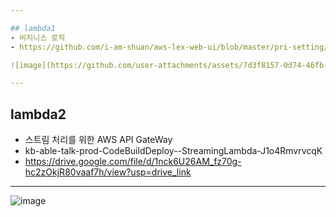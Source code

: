 ```yaml
---

## lambda1
- 비지니스 로직
- https://github.com/i-am-shuan/aws-lex-web-ui/blob/master/pri-setting/lambda.py%20(main)

![image](https://github.com/user-attachments/assets/7d3f8157-0d74-46fb-9359-db1ff840dc96)

---
```


## lambda2
- 스트림 처리를 위한 AWS API GateWay
- kb-able-talk-prod-CodeBuildDeploy--StreamingLambda-J1o4RmvrvcqK
- https://drive.google.com/file/d/1nck6U26AM_fz70g-hc2zOkjR80vaaf7h/view?usp=drive_link

---

![image](https://github.com/user-attachments/assets/f742b012-e4cb-47db-8e35-89afc30756b4)
